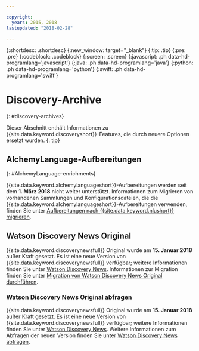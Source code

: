 ```yaml
---

copyright:
  years: 2015, 2018
lastupdated: "2018-02-28"

---
```


{:shortdesc: .shortdesc}
{:new_window: target="_blank"}
{:tip: .tip}
{:pre: .pre}
{:codeblock: .codeblock}
{:screen: .screen}
{:javascript: .ph data-hd-programlang='javascript'}
{:java: .ph data-hd-programlang='java'}
{:python: .ph data-hd-programlang='python'}
{:swift: .ph data-hd-programlang='swift'}

# Discovery-Archive
{: #discovery-archives}

Dieser Abschnitt enthält Informationen zu {{site.data.keyword.discoveryshort}}-Features, die durch neuere Optionen ersetzt wurden.
{: tip}

## AlchemyLanguage-Aufbereitungen
{: #AlchemyLanguage-enrichments}

{{site.data.keyword.alchemylanguageshort}}-Aufbereitungen werden seit dem **1. März 2018** nicht weiter unterstützt. Informationen zum Migrieren von vorhandenen Sammlungen und Konfigurationsdateien, die die {{site.data.keyword.alchemylanguageshort}}-Aufbereitungen verwenden, finden Sie unter [Aufbereitungen nach {{site.data.keyword.nlushort}} migrieren](/docs/services/discovery/migrate-nlu.html).

## Watson Discovery News Original

{{site.data.keyword.discoverynewsfull}} Original wurde am **15. Januar 2018** außer Kraft gesetzt. Es ist eine neue Version von {{site.data.keyword.discoverynewsfull}} verfügbar; weitere Informationen finden Sie unter [Watson Discovery News](watson-discovery-news.html).
Informationen zur Migration finden Sie unter [Migration von Watson Discovery News Original durchführen](/docs/services/discovery/migrate-bwdn.html).

### Watson Discovery News Original abfragen

{{site.data.keyword.discoverynewsfull}} Original wurde am **15. Januar 2018** außer Kraft gesetzt. Es ist eine neue Version von {{site.data.keyword.discoverynewsfull}} verfügbar; weitere Informationen finden Sie unter [Watson Discovery News](/docs/services/discovery/watson-discovery-news.html). Weitere Informationen zum Abfragen der neuen Version finden Sie unter [Watson Discovery News abfragen](/docs/services/discovery/using.html#querying-news).

